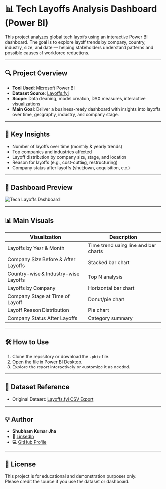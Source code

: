 # 📊 Tech Layoffs Analysis Dashboard (Power BI)

This project analyzes global tech layoffs using an interactive Power BI dashboard. The goal is to explore layoff trends by company, country, industry, size, and date — helping stakeholders understand patterns and possible causes of workforce reductions.

---

## 🔍 Project Overview

- **Tool Used**: Microsoft Power BI
- **Dataset Source**: [Layoffs.fyi](https://layoffs.fyi/)
- **Scope**: Data cleaning, model creation, DAX measures, interactive visualizations
- **Main Goal**: Deliver a business-ready dashboard with insights into layoffs over time, geography, industry, and company stage.

---

## 📌 Key Insights

- Number of layoffs over time (monthly & yearly trends)
- Top companies and industries affected
- Layoff distribution by company size, stage, and location
- Reason for layoffs (e.g., cost-cutting, restructuring)
- Company status after layoffs (shutdown, acquisition, etc.)

---

## 📸 Dashboard Preview

![Tech Layoffs Dashboard](./Telecom%20Churn%20Analysis%20Dashboard.png)

---

## 📊 Main Visuals

| Visualization                          | Description                              |
|----------------------------------------|------------------------------------------|
| Layoffs by Year & Month                | Time trend using line and bar charts     |
| Company Size Before & After Layoffs    | Stacked bar chart                        |
| Country-wise & Industry-wise Layoffs   | Top N analysis                           |
| Layoffs by Company                     | Horizontal bar chart                     |
| Company Stage at Time of Layoff        | Donut/pie chart                          |
| Layoff Reason Distribution             | Pie chart                                |
| Company Status After Layoffs           | Category summary                         |

---

## 🛠️ How to Use

1. Clone the repository or download the `.pbix` file.
2. Open the file in Power BI Desktop.
3. Explore the report interactively or customize it as needed.

---

## 🔗 Dataset Reference

- Original Dataset: [Layoffs.fyi CSV Export](https://layoffs.fyi/)

---

## 💡 Author

- **Shubham Kumar Jha**
- 🔗 [LinkedIn](https://www.linkedin.com/in/shubham-kumar-jha-1a2b3c)
- 💻 [GitHub Profile](https://github.com/Shubham1919284)

---

## 📝 License

This project is for educational and demonstration purposes only.  
Please credit the source if you use the dataset or dashboard.

